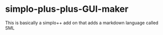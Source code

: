 # simplo-plus-plus-GUI-maker
This is basically a simplo++ add on that adds a markdown language called SML
